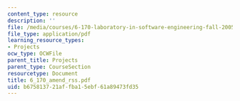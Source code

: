 ```yaml
---
content_type: resource
description: ''
file: /media/courses/6-170-laboratory-in-software-engineering-fall-2005/b675813721affba15ebf61a89473fd35_6_170_amend_rss.pdf
file_type: application/pdf
learning_resource_types:
- Projects
ocw_type: OCWFile
parent_title: Projects
parent_type: CourseSection
resourcetype: Document
title: 6_170_amend_rss.pdf
uid: b6758137-21af-fba1-5ebf-61a89473fd35
---
```

